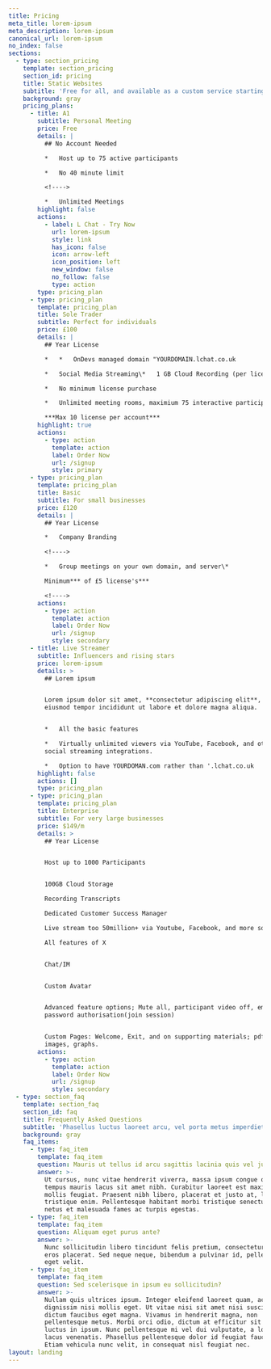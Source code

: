 ```yaml
---
title: Pricing
meta_title: lorem-ipsum
meta_description: lorem-ipsum
canonical_url: lorem-ipsum
no_index: false
sections:
  - type: section_pricing
    template: section_pricing
    section_id: pricing
    title: Static Websites
    subtitle: 'Free for all, and available as a custom service starting from £100/yr'
    background: gray
    pricing_plans:
      - title: A1
        subtitle: Personal Meeting
        price: Free
        details: |
          ## No Account Needed

          *   Host up to 75 active participants

          *   No 40 minute limit

          <!---->

          *   Unlimited Meetings
        highlight: false
        actions:
          - label: L Chat - Try Now
            url: lorem-ipsum
            style: link
            has_icon: false
            icon: arrow-left
            icon_position: left
            new_window: false
            no_follow: false
            type: action
        type: pricing_plan
      - type: pricing_plan
        template: pricing_plan
        title: Sole Trader
        subtitle: Perfect for individuals
        price: £100
        details: |
          ## Year License

          *   *   OnDevs managed domain "YOURDOMAIN.lchat.co.uk

          *   Social Media Streaming\*   1 GB Cloud Recording (per license)

          *   No minimum license purchase

          *   Unlimited meeting rooms, maximium 75 interactive participants

          ***Max 10 license per account***
        highlight: true
        actions:
          - type: action
            template: action
            label: Order Now
            url: /signup
            style: primary
      - type: pricing_plan
        template: pricing_plan
        title: Basic
        subtitle: For small businesses
        price: £120
        details: |
          ## Year License

          *   Company Branding

          <!---->

          *   Group meetings on your own domain, and server\*

          Minimum*** of £5 license's***

          <!---->
        actions:
          - type: action
            template: action
            label: Order Now
            url: /signup
            style: secondary
      - title: Live Streamer
        subtitle: Influencers and rising stars
        price: lorem-ipsum
        details: >
          ## Lorem ipsum


          Lorem ipsum dolor sit amet, **consectetur adipiscing elit**, sed do
          eiusmod tempor incididunt ut labore et dolore magna aliqua.


          *   All the basic features

          *   Virtually unlimited viewers via YouTube, Facebook, and other
          social streaming integrations.

          *   Option to have YOURDOMAN.com rather than '.lchat.co.uk
        highlight: false
        actions: []
        type: pricing_plan
      - type: pricing_plan
        template: pricing_plan
        title: Enterprise
        subtitle: For very large businesses
        price: $149/m
        details: >
          ## Year License


          Host up to 1000 Participants


          100GB Cloud Storage

          Recording Transcripts

          Dedicated Customer Success Manager

          Live stream too 50million+ via Youtube, Facebook, and more socials

          All features of X


          Chat/IM


          Custom Avatar


          Advanced feature options; Mute all, participant video off, email and
          password authorisation(join session)


          Custom Pages: Welcome, Exit, and on supporting materials; pdf's,
          images, graphs.
        actions:
          - type: action
            template: action
            label: Order Now
            url: /signup
            style: secondary
  - type: section_faq
    template: section_faq
    section_id: faq
    title: Frequently Asked Questions
    subtitle: 'Phasellus luctus laoreet arcu, vel porta metus imperdiet sit amet.'
    background: gray
    faq_items:
      - type: faq_item
        template: faq_item
        question: Mauris ut tellus id arcu sagittis lacinia quis vel justo?
        answer: >-
          Ut cursus, nunc vitae hendrerit viverra, massa ipsum congue quam, sed
          tempus mauris lacus sit amet nibh. Curabitur laoreet est maximus
          mollis feugiat. Praesent nibh libero, placerat et justo at, luctus
          tristique enim. Pellentesque habitant morbi tristique senectus et
          netus et malesuada fames ac turpis egestas.
      - type: faq_item
        template: faq_item
        question: Aliquam eget purus ante?
        answer: >-
          Nunc sollicitudin libero tincidunt felis pretium, consectetur aliquam
          eros placerat. Sed neque neque, bibendum a pulvinar id, pellentesque
          eget velit. 
      - type: faq_item
        template: faq_item
        question: Sed scelerisque in ipsum eu sollicitudin?
        answer: >-
          Nullam quis ultrices ipsum. Integer eleifend laoreet quam, ac
          dignissim nisi mollis eget. Ut vitae nisi sit amet nisi suscipit
          dictum faucibus eget magna. Vivamus in hendrerit magna, non
          pellentesque metus. Morbi orci odio, dictum at efficitur sit amet,
          luctus in ipsum. Nunc pellentesque mi vel dui vulputate, a lobortis
          lacus venenatis. Phasellus pellentesque dolor id feugiat faucibus.
          Etiam vehicula nunc velit, in consequat nisl feugiat nec.
layout: landing
---
```


